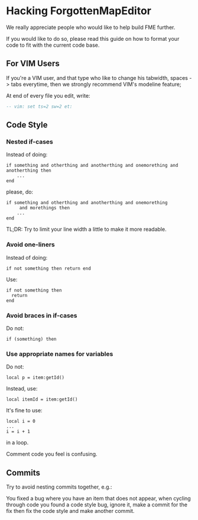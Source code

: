 # Hacking ForgottenMapEditor

We really appreciate people who would like to help build FME further.

If you would like to do so, please read this guide on how to format your code
to fit with the current code base.

## For VIM Users

If you're a VIM user, and that type who like to change his tabwidth, spaces -> tabs everytime,
then we strongly recommend VIM's modeline feature;

At end of every file you edit, write:
```lua
-- vim: set ts=2 sw=2 et:
```

## Code Style

### Nested if-cases

Instead of doing:

```
if something and otherthing and anotherthing and onemorething and anotherthing then
    ...
end
```

please, do:

```
if something and otherthing and anotherthing and onemorething
     and morethings then
    ...
end
```

TL;DR: Try to limit your line width a little to make it more readable.

### Avoid one-liners

Instead of doing:
```
if not something then return end
```

Use:
```
if not something then
  return
end
```

### Avoid braces in if-cases

Do not:
```
if (something) then
```

### Use appropriate names for variables

Do not:
```
local p = item:getId()
```

Instead, use:
```
local itemId = item:getId()
```

It's fine to use:
```
local i = 0
...
i = i + 1
```

in a loop.

Comment code you feel is confusing.

## Commits

Try to avoid nesting commits together, e.g.:

You fixed a bug where you have an item that does not appear, when cycling through code
you found a code style bug, ignore it, make a commit for the fix then fix the code style
and make another commit.

